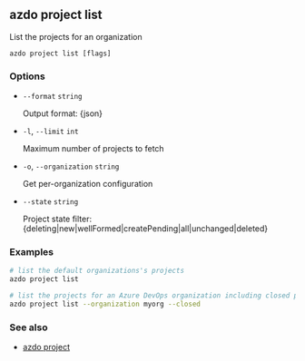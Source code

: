 ## azdo project list
List the projects for an organization
```
azdo project list [flags]
```
### Options


* `--format` `string`

	Output format: {json}

* `-l`, `--limit` `int`

	Maximum number of projects to fetch

* `-o`, `--organization` `string`

	Get per-organization configuration

* `--state` `string`

	Project state filter: {deleting|new|wellFormed|createPending|all|unchanged|deleted}


### Examples

```bash
# list the default organizations's projects
azdo project list

# list the projects for an Azure DevOps organization including closed projects
azdo project list --organization myorg --closed
```

### See also

* [azdo project](./azdo_project.md)
